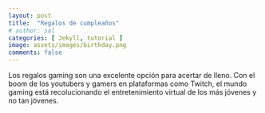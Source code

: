 ```yaml
---
layout: post
title:  "Regalos de cumpleaños"
# author: sal
categories: [ Jekyll, tutorial ]
image: assets/images/birthday.png
comments: false
---
```

Los regalos gaming son una excelente opción para acertar de lleno. Con el boom de los youtubers y gamers en plataformas como Twitch, el mundo gaming está recolucionando el entretenimiento virtual de los más jóvenes y no tan jóvenes.